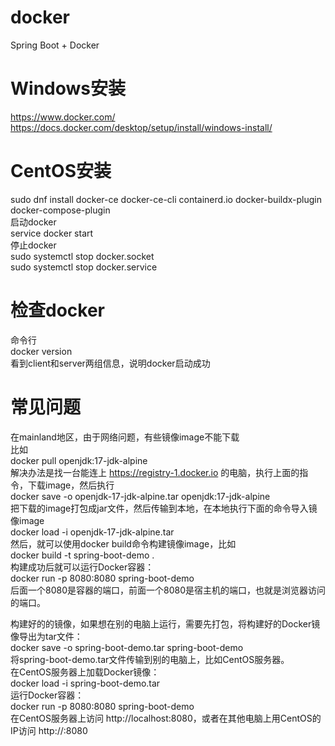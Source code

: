 # docker
Spring Boot + Docker   

# Windows安装
https://www.docker.com/  
https://docs.docker.com/desktop/setup/install/windows-install/   

# CentOS安装
sudo dnf install docker-ce docker-ce-cli containerd.io docker-buildx-plugin docker-compose-plugin   
启动docker   
service docker start    
停止docker   
sudo systemctl stop docker.socket  
sudo systemctl stop docker.service   

# 检查docker
命令行   
docker version   
看到client和server两组信息，说明docker启动成功

# 常见问题
在mainland地区，由于网络问题，有些镜像image不能下载    
比如  
docker pull openjdk:17-jdk-alpine  
解决办法是找一台能连上 https://registry-1.docker.io 的电脑，执行上面的指令，下载image，然后执行   
docker save -o openjdk-17-jdk-alpine.tar openjdk:17-jdk-alpine   
把下载的image打包成jar文件，然后传输到本地，在本地执行下面的命令导入镜像image   
docker load -i openjdk-17-jdk-alpine.tar   
然后，就可以使用docker build命令构建镜像image，比如    
docker build -t spring-boot-demo .    
构建成功后就可以运行Docker容器：   
docker run -p 8080:8080 spring-boot-demo   
后面一个8080是容器的端口，前面一个8080是宿主机的端口，也就是浏览器访问的端口。    

构建好的的镜像，如果想在别的电脑上运行，需要先打包，将构建好的Docker镜像导出为tar文件：    
docker save -o spring-boot-demo.tar spring-boot-demo    
将spring-boot-demo.tar文件传输到别的电脑上，比如CentOS服务器。   
在CentOS服务器上加载Docker镜像：   
docker load -i spring-boot-demo.tar    
运行Docker容器：  
docker run -p 8080:8080 spring-boot-demo   
在CentOS服务器上访问 http://localhost:8080，或者在其他电脑上用CentOS的IP访问 http://<CentOS IP>:8080    

